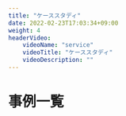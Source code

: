 ```yaml
---
title: "ケーススタディ"
date: 2022-02-23T17:03:34+09:00
weight: 4
headerVideo: 
    videoName: "service"
    videoTitle: "ケーススタディ"
    videoDescription: ""
---
```


# 事例一覧